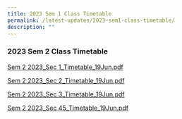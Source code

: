 ```yaml
---
title: 2023 Sem 1 Class Timetable
permalink: /latest-updates/2023-sem1-class-timetable/
description: ""
---
```

### 2023  Sem 2 Class Timetable


[Sem 2 2023\_Sec 1\_Timetable\_19Jun.pdf](/files/Latest%20Updates/sem%202%202023_sec%201_timetable_19jun.pdf) 


[Sem 2 2023\_Sec 2\_Timetable\_19Jun.pdf](/files/Latest%20Updates/sem%202%202023_sec%202_timetable_19jun.pdf)


[Sem 2 2023\_Sec 3\_Timetable\_19Jun.pdf](/files/Latest%20Updates/sem%202%202023_sec%203_timetable_19jun.pdf)

[Sem 2 2023\_Sec 45\_Timetable\_19Jun.pdf](/files/Latest%20Updates/sem%202%202023_sec%2045_timetable_19jun.pdf)



